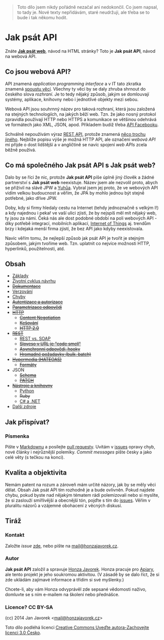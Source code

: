 > Toto dílo jsem nikdy pořádně nezačal ani nedokončil. Co jsem napsal, to tady je. Nové texty nepřidávám, staré neudržuji, ale třeba se to bude i tak někomu hodit.

# Jak psát API

Znáte **[Jak psát web](http://www.jakpsatweb.cz)**, návod na HTML stránky? Toto je **Jak psát API**, návod na webová API.

## Co jsou webová API?

API znamená *application programming interface* a v IT tato zkratka znamená [spoustu věcí](https://cs.wikipedia.org/wiki/API). Všechny ty věci by se daly zhruba shrnout do českého slova *rozhraní*. Je to tedy nějaký způsob, jakým se domlouvají systémy, aplikace, knihovny nebo i jednotlivé objekty mezi sebou.

Webová API jsou souhrnný název pro taková rozhraní, která jsou založená na stejných technologiích, na jakých běží web. Tzn. že jako nosný protokol zpravidla používají HTTP nebo HTTPS a komunikace se většinou odehrává ve formátech jako XML, JSON, apod. Příkladem budiž třeba [API Facebooku](https://developers.facebook.com/docs/graph-api).

Schválně nepoužívám výraz [REST API](https://cs.wikipedia.org/wiki/Representational_state_transfer), protože znamená [něco trochu jiného](zaklady.md). Nejblíže popisu výše je možná HTTP API, ale označení *webová API* mi přijde o dost lidštější a v angličtině se navíc spojení *web APIs* zcela běžně používá.

## Co má společného Jak psát API s Jak psát web?

Dalo by se říci že nic, protože **Jak psát API** píše úplně jiný člověk a žádné partnerství s **Jak psát web** neexistuje. Název jsem ale nezvolil proto, abych se přiživil na slávě JPW a [Yuhůa](http://dusan.pc-slany.cz/). Vybral jsem jej proto, že ve webových API vidím velkou budoucnost a věřím, že JPA by mohlo jednou být stejně potřebné, jako dříve JPW.

Doby, kdy si firmy hledaly cestu na Internet (tehdy jednoznačně s velkým I!) a kdy najednou i pekař ve vaší ulici zjisti, že by nejspíš měl mít nějaký web, ty jsou za námi. Čeká nás ale dost podobné období na poli webových API - díky potřebě integrací, mobilních aplikací, [Internet of Things](https://cs.wikipedia.org/wiki/Internet_v%C4%9Bc%C3%AD) aj. trendům brzy i kdejaká menší firma zjistí, že bez API jako kdyby neexistovala.

Navíc věřím tomu, že nejlepší způsob jak psát API je tvořit je stejným způsobem, jakým tvoříme web. Tzn. uplatnit co nejvíce možnosti HTTP, hyperlinků, použitelnosti, atd.

## Obsah

- [Základy](zaklady.md)
- [Životní cyklus návrhu](zivotni-cyklus.md)
- <del>[Dokumentace](dokumentace.md)</del>
- [Verzování](verzovani.md)
- [Chyby](chyby.md)
- <del>[Autentizace a autorizace](autentizace-autorizace.md)</del>
- <del>[Parametrizace odpovědi](parametrizace.md)</del>
- <del>[HTTP](http.md)</del>
    - <del>[Content Negotiation](content-negotiation.md)</del>
    - <del>[Kešování](kesovani.md)</del>
    - <del>[HTTP 2.0](http-20.md)</del>
- <del>[REST](rest.md)</del>
    - [REST vs. SOAP](rest-soap.md)
    - <del>[Sloveso v URL je "code smell"](sloveso-url.md)</del>
    - <del>[Asynchronní odpovědi, hooky](asynchronnost-hooky.md)</del>
    - <del>[Hromadné požadavky (bulk, batch)](hromadne-pozadavky.md)</del>
- <del>[Hypermedia (HATEOAS)](hypermedia.md)</del>
    - <del>[Formáty](hypermedia-formaty.md)</del>
- JSON
    - <del>[Schema](json-schema.md)</del>
    - <del>[PATCH](json-patch.md)</del>
- <del>[Nástroje a knihovny](nastroje.md)</del>
    - [Python](python.md)
    - <del>Ruby</del>
    - [C# a .NET](c-sharp-dotnet.md)
- [Další zdroje](dalsi-zdroje.md)

## Jak přispívat?

### Písmenka

Pište v [Markdownu](http://daringfireball.net/projects/markdown/) a posílejte [pull requesty](http://help.github.com/send-pull-requests/). Uvítám v [issues](https://github.com/honzajavorek/jakpsatapi/issues) opravy chyb, nové články i nejrůznější polemiky. *Commit messages* pište česky a jako celé věty (s tečkou na konci).

## Kvalita a objektivita

Nemám patent na rozum a zároveň mám určité názory, jak by se měly věci dělat. Obsah Jak psát API tím rozhodně je a bude ovlivněn. Pokud najdete chybu, pokud byste nad nějakým tématem rádi polemizovali nebo si myslíte, že si zaslouží smířlivější a obecnější tón, pojďte s tím do [issues](https://github.com/honzajavorek/jakpsatapi/issues). Věřím v pluralitu názorů a vzájemné obohacení z věcných diskusí.

## Tiráž

### Kontakt

Založte *issue* [zde](https://github.com/honzajavorek/jakpsatapi/issues), nebo pište na <a
href="mailto:mail&#64;honzajavorek.cz">mail&#64;honzajavorek.cz</a>.

### Autor

**Jak psát API** založil a spravuje [Honza Javorek](http://honzajavorek.cz). Honza pracuje pro [Apiary](http://apiary.io), ale tento projekt je jeho soukromou aktivitou. (V zásadě by se dalo říct, že si zde ukládám zajímavé informace a třídím si své myšlenky.)

Chcete-li, aby vám Honza odvyprávěl zde sepsané vědomosti naživo, domluvte se s ním e-mailem na školení nebo přednášce.

### Licence? CC BY-SA

(cc) 2014 Jan Javorek &lt;<a
href="mailto:mail&#64;honzajavorek.cz">mail&#64;honzajavorek.cz</a>&gt;

Toto dílo podléhá licenci [Creative Commons Uveďte autora-Zachovejte licenci 3.0 Česko](https://creativecommons.org/licenses/by-sa/3.0/cz/).
